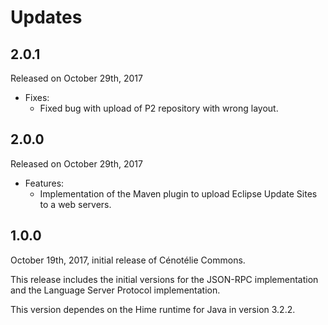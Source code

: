 # Updates

## 2.0.1

Released on October 29th, 2017

* Fixes:
    * Fixed bug with upload of P2 repository with wrong layout.


## 2.0.0

Released on October 29th, 2017

* Features:
    * Implementation of the Maven plugin to upload Eclipse Update Sites to a web servers.


## 1.0.0

October 19th, 2017, initial release of Cénotélie Commons.

This release includes the initial versions for the JSON-RPC implementation and the Language Server Protocol implementation.

This version dependes on the Hime runtime for Java in version 3.2.2.
